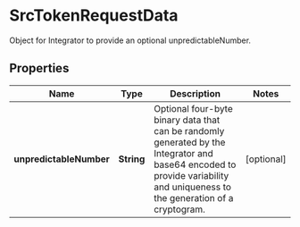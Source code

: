 

# SrcTokenRequestData

Object for Integrator to provide an optional unpredictableNumber. 

## Properties

| Name | Type | Description | Notes |
|------------ | ------------- | ------------- | -------------|
|**unpredictableNumber** | **String** | Optional four-byte binary data that can be randomly generated by the Integrator and base64 encoded to provide variability and uniqueness to the generation of a cryptogram. |  [optional] |



